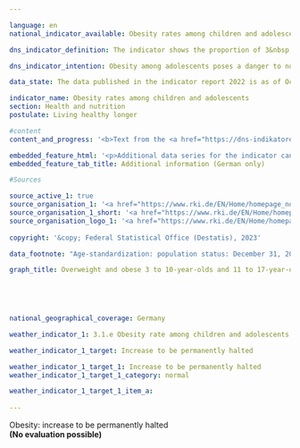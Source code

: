 ```yaml
---

language: en    
national_indicator_available: Obesity rates among children and adolescents    

dns_indicator_definition: The indicator shows the proportion of 3&nbsp;to 10-year old children and 11&nbsp;to 17-year-old adolescents suffering from obesity.    

dns_indicator_intention: Obesity among adolescents poses a danger to normal development in that age group. Exclusion and withdrawal from society are the consequences and lead to additional health and social problems. A majority of adolescents already classified as obese will continue to suffer from obesity as adults. For this reason, the proportion of obese adolescents in Germany should not be allowed to increase any further.    

data_state: The data published in the indicator report 2022 is as of Oct 31 2022. The data shown on this platform is updated regularly, so that more current data may be available online than published in the <a href="https://dns-indikatoren.de/en/facts_publications/">indicator report 2022</a>.    

indicator_name: Obesity rates among children and adolescents    
section: Health and nutrition    
postulate: Living healthy longer    

#content     
content_and_progress: '<b>Text from the <a href="https://dns-indikatoren.de/en/facts_publications/">Indicator Report 2022&nbsp;</a></b><br><br>The Body Mass Index (<abbr title="Body Mass Index" tabindex="0">BMI</abbr>) is a benchmark that is used to measure excess weight and especially obesity. It is calculated by dividing the body weight in kilograms by the square of an individual’s height in metres. This calculation does not take age-specific and gender-specific differences into account. Nor does it indicate the individual body mass composition. However, obesity and excess weight among children and adolescents are defined by taking account also of age and gender. In order to determine if people suffer from obesity or excess weight, the individual <abbr title="Body Mass Index" tabindex="0">BMI</abbr> value is compared with a defined comparison group (reference population). The percentile reference values according to Kromeyer-Hauschild as recommended by the “Arbeitsgemeinschaft Adipositas im Kinder- und Jugendalter” are used as a comparative benchmark. According to these values, children and adolescents are considered to be overweight if their <abbr title="Body Mass Index" tabindex="0">BMI</abbr> value is above the 90th age- and gender-specific percentile of the reference population (> <abbr title="90th percentile" tabindex="0">P90</abbr>). This means that they fall within the range of those 10&nbsp;% of the reference group with the highest <abbr title="Body Mass Index" tabindex="0">BMI</abbr> values. A <abbr title="Body Mass Index" tabindex="0">BMI</abbr> value above the 97th percentile of the reference population (that is, as high as the 3&nbsp;% of adolescents with the highest <abbr title="Body Mass Index" tabindex="0">BMI</abbr> values) is classified as obesity (> <abbr title="97th percentile" tabindex="0">P97</abbr>). For example, girls and boys aged three with a <abbr title="Body Mass Index" tabindex="0">BMI</abbr> of 18.8&nbsp;<abbr title="Kilogram per square meter" tabindex="0">kg/m²</abbr> are considered to be obese. These reference values are based on details of body size and weight that were recorded between 1985&nbsp;and 1998&nbsp;in various regions of Germany, using different methods.<br><br>The data for the indicator is gathered by the Robert Koch Institute. The German Health Interview and Examination Survey for Children and Adolescents (KiGGS&nbsp;–&nbsp;referred to as the <abbr title="Study on the health of children and adolescents in Germany" tabindex="0">KiGGS</abbr> baseline study) for the period 2003&nbsp;to 2006&nbsp;delivered the first nationwide representative results. New measurement data is available for the period 2014&nbsp;to 2017&nbsp;from the second follow-up survey of the <abbr title="Study on the health of children and adolescents in Germany" tabindex="0">KiGGS</abbr> study (<abbr title="Study on the health of children and adolescents in Germany" tabindex="0">KiGGS</abbr> Wave 2). In order to allow the data to be compared in a suitable way, the results were age standardised to the reference date 31&nbsp;December 2015&nbsp;of the intercensal population update.<br><br>For the time period 2014&nbsp;to 2017, 3.9&nbsp;% of the 3&nbsp;to 10-year-olds and 8.0&nbsp;% of the 11&nbsp;to 17-year-olds were classified as obese. While there were no differences between the sexes in the 3&nbsp;to 10&nbsp;years age group, the rates for the 11&nbsp;to 17-year-olds were 7.2&nbsp;% for girls and 8.7&nbsp;% for boys. In the period from 2003&nbsp;to 2006, the proportion of 3&nbsp;to 10-year-olds with obesity was about 5.2&nbsp;%; among the 11&nbsp;to 17-year olds, it was about 8.3&nbsp;%. Again, girls and boys in the age from 3&nbsp;to 10&nbsp;years were equally affected. The figure for the 11&nbsp;to 17-year-olds broke down into 8.2&nbsp;% of the girls and 8.4&nbsp;% of the boys. The obesity rate has therefore fallen more sharply among 3&nbsp;to 10-year-olds than in the 11&nbsp;to 17&nbsp;age group. While it fell by 1.0&nbsp;percentage points among girls aged 11&nbsp;to 17, it showed a slight increase of 0.3&nbsp;percentage points among boys in that age group.<br><br>The proportion of adolescents suffering from excess weight including obesity (> <abbr title="90th percentile" tabindex="0">P90</abbr>) did not change much compared with the period 2003&nbsp;–&nbsp;2006&nbsp;(decrease by 0.6&nbsp;percentage points to 12.3&nbsp;% for 3&nbsp;to 10-year olds, increase by 0.6&nbsp;percentage points to 18.7&nbsp;% for 11&nbsp;to 17-year-olds).<br><br>Important factors in the development of overweight are dietary and exercise behaviour, which differ&nbsp;–&nbsp;when looking at the results&nbsp;–&nbsp;in terms of socioeconomic status (<abbr title="Socioeconomic status" tabindex="0">SES</abbr>). The results from <abbr title="Study on the health of children and adolescents in Germany" tabindex="0">KiGGS</abbr> Wave 2&nbsp;confirm that 3&nbsp;to 17-year-old children and adolescents with a low socioeconomic status eat unhealthy more often than their peers from socially better-off families and exercise less frequently. The risk of overweight and obesity is about 3&nbsp;to 4&nbsp;times higher for children and adolescents with low <abbr title="Socioeconomic status" tabindex="0">SES</abbr> than in the upper status group (about 20&nbsp;% of the study population).'    

embedded_feature_html: '<p>Additional data series for the indicator can be found here (currently only available in German - (<a href="https://dnsTestEnvironment.github.io/dns-indicators/en/public/AddInfos/en/3_1_e.pdf" target="_blank" >Link to PDF)</a></p><br><small>Note: You can display the PDF document directly in your browser or download the PDF document and open it with a PDF reader of your choice. We will be happy to advise you.</small>'
embedded_feature_tab_title: Additional information (German only)    

#Sources    

source_active_1: true
source_organisation_1: '<a href="https://www.rki.de/EN/Home/homepage_node.html">Robert Koch Institute</a>'
source_organisation_1_short: '<a href="https://www.rki.de/EN/Home/homepage_node.html" target="_blank">Robert Koch Institute</a>'
source_organisation_logo_1: '<a href="https://www.rki.de/EN/Home/homepage_node.html" target="_blank"><img src="www.dnsTestEnvironment.github.io/dns-indicators/public/OrgImgEn/rki.png" alt="Robert Koch Institute" title=" Click here to visit the homepage of the organizationRobert Koch Institute" style="height:60px; width:148px; border: transparent"/></a>'
    
copyright: '&copy; Federal Statistical Office (Destatis), 2023'    

data_footnote: "Age-standardization: population status: December 31, 2015."    

graph_title: Overweight and obese 3 to 10-year-olds and 11 to 17-year-olds    

    

        

national_geographical_coverage: Germany    

weather_indicator_1: 3.1.e Obesity rate among children and adolescents

weather_indicator_1_target: Increase to be permanently halted

weather_indicator_1_target_1: Increase to be permanently halted
weather_indicator_1_target_1_category: normal

weather_indicator_1_target_1_item_a:    
    
---
```



<div>
  <div class="my-header">
    <label class="default">Obesity: increase to be permanently halted
    </label>
  </div>
</div>
<div class="my-header-note">
  <label class="default"><b>(No evaluation possible)
  </b></label>
</div>